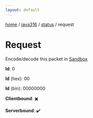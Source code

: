 ```yaml
---
layout: default
---
```


[home](/)  /  [java316](/protocol/java316)  /  [status](/protocol/java316/status)  /  request

# Request

Encode/decode this packet in [Sandbox](../../../sandbox/java316#status.request)

**Id**: 0

**Id** (hex): 00

**Id** (bin): 00000000

**Clientbound**: ✖️

**Serverbound**: ✔️
